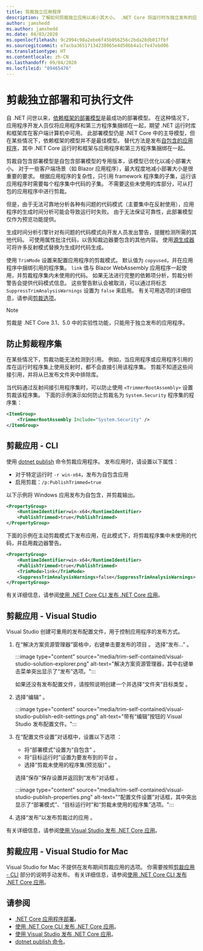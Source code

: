 ```yaml
---
title: 剪裁独立应用程序
description: 了解如何剪裁独立应用以减小其大小。 .NET Core 将运行时与独立发布的应用捆绑在一起，通常包含比所需更多的运行时。
author: jamshedd
ms.author: jamshedd
ms.date: 04/03/2020
ms.openlocfilehash: 9c2994c98a2ebe6f45b056256c2bda28db017fbf
ms.sourcegitcommit: e7acba36517134238065e4d50bb4a1cfe47ebd06
ms.translationtype: HT
ms.contentlocale: zh-CN
ms.lasthandoff: 09/04/2020
ms.locfileid: "89465476"
---
```

# <a name="trim-self-contained-deployments-and-executables"></a>剪裁独立部署和可执行文件

自 .NET 问世以来，[依赖框架的部署模型](index.md#publish-framework-dependent)是最成功的部署模型。 在这种情况下，应用程序开发人员仅将应用程序和第三方程序集捆绑在一起，期望 .NET 运行时库和框架库在客户端计算机中可用。 此部署模型仍是 .NET Core 中的主导模型，但在某些情况下，依赖框架的模型并不是最佳模型。 替代方法是发布[自包含的应用程序](index.md#publish-self-contained)，其中 .NET Core 运行时和框架与应用程序和第三方程序集捆绑在一起。

剪裁自包含部署模型是自包含部署模型的专用版本，该模型已优化以减小部署大小。 对于一些客户端场景（如 Blazor 应用程序），最大程度地减小部署大小是很重要的要求。 根据应用程序的复杂性，只引用 framework 程序集的子集，运行该应用程序时需要每个程序集中代码的子集。 不需要这些未使用的库部分，可从打包的应用程序中进行剪裁。

但是，由于无法可靠地分析各种有问题的代码模式（主要集中在反射使用），应用程序的生成时间分析可能会导致运行时失败。 由于无法保证可靠性，此部署模型仅作为预览功能提供。

生成时间分析引擎针对有问题的代码模式向开发人员发出警告，提醒检测所需的其他代码。 可使用属性批注代码，以告知裁边器要包含的其他内容。 使用[源生成器](https://github.com/dotnet/roslyn/blob/master/docs/features/source-generators.md)可将许多反射模式替换为生成时代码生成。

使用 `TrimMode` 设置来配置应用程序的剪裁模式。 默认值为 `copyused`，并在应用程序中捆绑引用的程序集。 `link` 值与 Blazor WebAssembly 应用程序一起使用，并剪裁程序集内未使用的代码。 如果无法进行完整的依赖项分析，剪裁分析警告会提供代码模式信息。 这些警告默认会被取消，可以通过将标志 `SuppressTrimAnalysisWarnings` 设置为 `false` 来启用。 有关可用选项的详细信息，请参阅[剪裁选项](trimming-options.md)。

> [!NOTE]
> 剪裁是 .NET Core 3.1、5.0 中的实验性功能，只能用于独立发布的应用程序。

## <a name="prevent-assemblies-from-being-trimmed"></a>防止剪裁程序集

在某些情况下，剪裁功能无法检测到引用。 例如，当应用程序或应用程序引用的库在运行时程序集上使用反射时，都不会直接引用该程序集。 剪裁不知道这些间接引用，并将从已发布文件夹中排除库。

当代码通过反射间接引用程序集时，可以防止使用 `<TrimmerRootAssembly>` 设置剪裁该程序集。 下面的示例演示如何防止剪裁名为 `System.Security` 程序集的程序集：

```xml
<ItemGroup>
    <TrimmerRootAssembly Include="System.Security" />
</ItemGroup>
```

## <a name="trim-your-app---cli"></a>剪裁应用 - CLI

使用 [dotnet publish](../tools/dotnet-publish.md) 命令剪裁应用程序。 发布应用时，请设置以下属性：

- 对于特定运行时 `-r win-x64`，发布为自包含应用
- 启用剪裁：`/p:PublishTrimmed=true`

以下示例将 Windows 应用发布为自包含，并剪裁输出。

```xml
<PropertyGroup>
    <RuntimeIdentifier>win-x64</RuntimeIdentifier>
    <PublishTrimmed>true</PublishTrimmed>
</PropertyGroup>
```

下面的示例在主动剪裁模式下发布应用，在此模式下，将剪裁程序集中未使用的代码，并启用裁边器警告。

```xml
<PropertyGroup>
    <RuntimeIdentifier>win-x64</RuntimeIdentifier>
    <PublishTrimmed>true</PublishTrimmed>
    <TrimMode>link</TrimMode>
    <SuppressTrimAnalysisWarnings>false</SuppressTrimAnalysisWarnings>
</PropertyGroup>
```

有关详细信息，请参阅[使用 .NET Core CLI 发布 .NET Core 应用](deploy-with-cli.md)。

## <a name="trim-your-app---visual-studio"></a>剪裁应用 - Visual Studio

Visual Studio 创建可重用的发布配置文件，用于控制应用程序的发布方式。

01. 在“解决方案资源管理器”窗格中，右键单击要发布的项目  。 选择“发布…”  。

    :::image type="content" source="media/trim-self-contained/visual-studio-solution-explorer.png" alt-text="解决方案资源管理器，其中右键单击菜单突出显示了“发布”选项。":::

    如果还没有发布配置文件，请按照说明创建一个并选择“文件夹”目标类型  。

01. 选择“编辑”  。

    :::image type="content" source="media/trim-self-contained/visual-studio-publish-edit-settings.png" alt-text="带有“编辑”按钮的 Visual Studio 发布配置文件。":::

01. 在“配置文件设置”对话框中，设置以下选项  ：

    - 将“部署模式”设置为“自包含”   。
    - 将“目标运行时”设置为要发布到的平台  。
    - 选择“剪裁未使用的程序集(预览版)”  。

    选择“保存”保存设置并返回到“发布”对话框   。

    :::image type="content" source="media/trim-self-contained/visual-studio-publish-properties.png" alt-text="“配置文件设置”对话框，其中突出显示了“部署模式”、“目标运行时”和“剪裁未使用的程序集”选项。":::

01. 选择“发布”以发布剪裁过的应用  。

有关详细信息，请参阅[使用 Visual Studio 发布 .NET Core 应用](deploy-with-vs.md)。

## <a name="trim-your-app---visual-studio-for-mac"></a>剪裁应用 - Visual Studio for Mac

Visual Studio for Mac 不提供在发布期间剪裁应用的选项。 你需要按照[剪裁应用 - CLI](#trim-your-app---cli) 部分的说明手动发布。 有关详细信息，请参阅[使用 .NET Core CLI 发布 .NET Core 应用](deploy-with-cli.md)。

## <a name="see-also"></a>请参阅

- [.NET Core 应用程序部署](index.md)。
- [使用 .NET Core CLI 发布 .NET Core 应用](deploy-with-cli.md)。
- [使用 Visual Studio 发布 .NET Core 应用](deploy-with-vs.md)。
- [dotnet publish 命令](../tools/dotnet-publish.md)。
